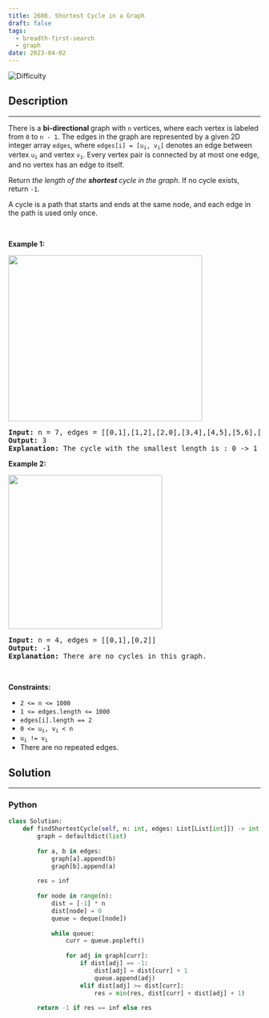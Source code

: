 ```yaml
---
title: 2608. Shortest Cycle in a Graph
draft: false
tags: 
  - breadth-first-search
  - graph
date: 2023-04-02
---
```


![Difficulty](https://img.shields.io/badge/Difficulty-Hard-blue.svg)

## Description

---
<p>There is a <strong>bi-directional </strong>graph with <code>n</code> vertices, where each vertex is labeled from <code>0</code> to <code>n - 1</code>. The edges in the graph are represented by a given 2D integer array <code>edges</code>, where <code>edges[i] = [u<sub>i</sub>, v<sub>i</sub>]</code> denotes an edge between vertex <code>u<sub>i</sub></code> and vertex <code>v<sub>i</sub></code>. Every vertex pair is connected by at most one edge, and no vertex has an edge to itself.</p>

<p>Return <em>the length of the <strong>shortest </strong>cycle in the graph</em>. If no cycle exists, return <code>-1</code>.</p>

<p>A cycle is a path that starts and ends at the same node, and each edge in the path is used only once.</p>

<p>&nbsp;</p>
<p><strong class="example">Example 1:</strong></p>
<img alt="" src="https://assets.leetcode.com/uploads/2023/01/04/cropped.png" style="width: 387px; height: 331px;" />
<pre>
<strong>Input:</strong> n = 7, edges = [[0,1],[1,2],[2,0],[3,4],[4,5],[5,6],[6,3]]
<strong>Output:</strong> 3
<strong>Explanation:</strong> The cycle with the smallest length is : 0 -&gt; 1 -&gt; 2 -&gt; 0 
</pre>

<p><strong class="example">Example 2:</strong></p>
<img alt="" src="https://assets.leetcode.com/uploads/2023/01/04/croppedagin.png" style="width: 307px; height: 307px;" />
<pre>
<strong>Input:</strong> n = 4, edges = [[0,1],[0,2]]
<strong>Output:</strong> -1
<strong>Explanation:</strong> There are no cycles in this graph.
</pre>

<p>&nbsp;</p>
<p><strong>Constraints:</strong></p>

<ul>
	<li><code>2 &lt;= n &lt;= 1000</code></li>
	<li><code>1 &lt;= edges.length &lt;= 1000</code></li>
	<li><code>edges[i].length == 2</code></li>
	<li><code>0 &lt;= u<sub>i</sub>, v<sub>i</sub> &lt; n</code></li>
	<li><code>u<sub>i</sub> != v<sub>i</sub></code></li>
	<li>There are no repeated edges.</li>
</ul>


## Solution

---
### Python
``` py title='shortest-cycle-in-a-graph'
class Solution:
    def findShortestCycle(self, n: int, edges: List[List[int]]) -> int:
        graph = defaultdict(list)
        
        for a, b in edges:
            graph[a].append(b)
            graph[b].append(a)
        
        res = inf
        
        for node in range(n):
            dist = [-1] * n
            dist[node] = 0
            queue = deque([node])
            
            while queue:
                curr = queue.popleft()
                
                for adj in graph[curr]:
                    if dist[adj] == -1:
                        dist[adj] = dist[curr] + 1
                        queue.append(adj)
                    elif dist[adj] >= dist[curr]:
                        res = min(res, dist[curr] + dist[adj] + 1)
        
        return -1 if res == inf else res

```

